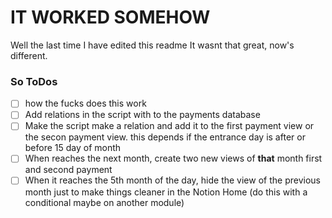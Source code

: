 # IT WORKED SOMEHOW

Well the last time I have edited this readme It wasnt that great, now's different.

### So ToDos

- [ ] how the fucks does this work
- [ ] Add relations in the script with to the payments database
- [ ] Make the script make a relation and add it to the first payment view or the secon payment view. this depends if the entrance day is after or before 15 day of month
- [ ] When reaches the next month, create two new views of **that** month first and second payment
- [ ] When it reaches the 5th month of the day, hide the view of the previous month just to make things cleaner in the Notion Home (do this with a conditional maybe on another module)
